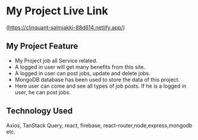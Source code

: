 # My Project Live Link

(https://clinquant-salmiakki-88d614.netlify.app/)

## My Project Feature

- My Project job all Service related.
- A logged in user will get many benefits from this site.
- A logged in user can post jobs, update and delete jobs.
- MongoDB database has been used to store the data of this project.
- Here user can come and see all types of job posts. If he is a logged in user, he can post jobs.

## Technology Used

Axios, TanStack Query, react, firebase, react-router,node,express,mongodb etc.

